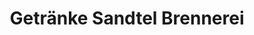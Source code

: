 ---
title: "Getränke Sandtel Brennerei"
url: /spelle/getraenke-sandtel-brennerei/
shop: Spirituosen
---